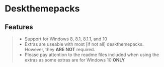 # Deskthemepacks

## Features

>- Support for Windows 8, 8.1, 8.1.1, and 10
>- Extras are useable with most [if not all] deskthemepacks. However, they <b>ARE NOT</b> required.
>- Please pay attention to the readme files included when using the extras as some extras are for Windows 10 <b>ONLY</b>

